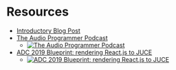 # Resources

* [Introductory Blog Post](https://nickwritesablog.com/blueprint-a-juce-rendering-backend-for-react-js/)
* [The Audio Programmer Podcast](http://img.youtube.com/vi/GOuFg773eCM/0.jpg)
    * [![The Audio Programmer Podcast](http://img.youtube.com/vi/GOuFg773eCM/0.jpg)](https://www.youtube.com/watch?v=GOuFg773eCM)
* [ADC 2019 Blueprint: rendering React.js to JUCE](https://www.youtube.com/watch?v=51pdMfGU-4g)
    * [![ADC 2019 Blueprint: rendering React.js to JUCE](https://img.youtube.com/vi/51pdMfGU-4g/0.jpg)](https://www.youtube.com/watch?v=51pdMfGU-4g)
